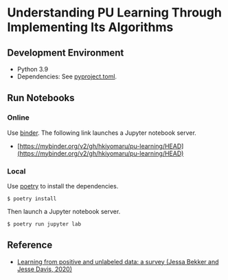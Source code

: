 # Understanding PU Learning Through Implementing Its Algorithms

## Development Environment

- Python 3.9
- Dependencies: See [pyproject.toml](./pyproject.toml).

## Run Notebooks

### Online

Use [binder](https://mybinder.org/). The following link launches a Jupyter notebook server.

- [https://mybinder.org/v2/gh/hkiyomaru/pu-learning/HEAD](https://mybinder.org/v2/gh/hkiyomaru/pu-learning/HEAD)

### Local

Use [poetry](https://python-poetry.org/) to install the dependencies.

```
$ poetry install
```

Then launch a Jupyter notebook server.

```
$ poetry run jupyter lab
```

## Reference

- [Learning from positive and unlabeled data: a survey (Jessa Bekker and Jesse Davis, 2020)](https://arxiv.org/abs/1811.04820)
